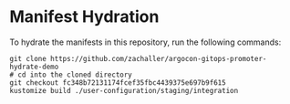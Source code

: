 # Manifest Hydration

To hydrate the manifests in this repository, run the following commands:

```shell
git clone https://github.com/zachaller/argocon-gitops-promoter-hydrate-demo
# cd into the cloned directory
git checkout fc348b72131174fcef35fbc4439375e697b9f615
kustomize build ./user-configuration/staging/integration
```
